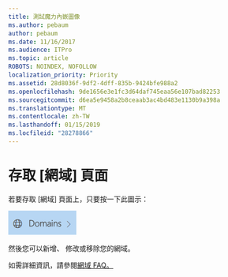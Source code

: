 ```yaml
---
title: 測試魔力內嵌圖像
ms.author: pebaum
author: pebaum
ms.date: 11/16/2017
ms.audience: ITPro
ms.topic: article
ROBOTS: NOINDEX, NOFOLLOW
localization_priority: Priority
ms.assetid: 28d8036f-9df2-4dff-835b-9424bfe988a2
ms.openlocfilehash: 9de1656e3e1fc3d64daf745eaa56e107bad82253
ms.sourcegitcommit: d6ea5e9458a2b8ceaab3ac4bd483e1130b9a398a
ms.translationtype: MT
ms.contentlocale: zh-TW
ms.lasthandoff: 01/15/2019
ms.locfileid: "28278866"
---
```

# <a name="access-the-domains-page"></a>存取 [網域] 頁面

若要存取 [網域] 頁面上，只要按一下此圖示：
  
![網域圖示](media/e8377292-1d1f-4b45-a91d-05eb2914519c.png)
  
然後您可以新增、 修改或移除您的網域。
  
如需詳細資訊，請參閱[網域 FAQ。](https://support.office.com/article/1272bad0-4bd4-4796-8005-67d6fb3afc5a.aspx)
  

